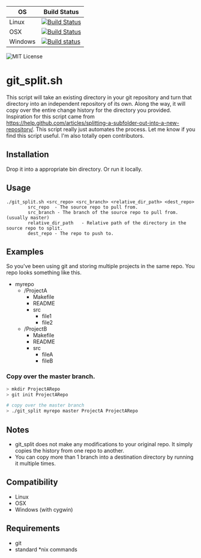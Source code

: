 OS    | Build Status
------|-----------
Linux | [![Build Status](https://travis-ci.org/vangorra/git_split.svg?branch=master)](https://travis-ci.org/vangorra/git_split)
OSX   | [![Build Status](https://travis-ci.org/vangorra/git_split.svg?branch=master)](https://travis-ci.org/vangorra/git_split)
Windows | [![Build status](https://ci.appveyor.com/api/projects/status/0yt4c98hjpw02i61?svg=true)](https://ci.appveyor.com/project/vangorra/git-split)

![MIT License](https://img.shields.io/badge/license-MIT-blue.svg)

# git_split.sh

This script will take an existing directory in your git repository and turn that directory into an independent repository of its own. Along the way, it will copy over the entire change history for the directory you provided.
Inspiration for this script came from https://help.github.com/articles/splitting-a-subfolder-out-into-a-new-repository/. This script really just automates the process. Let me know if you find this script useful. I'm also totally open contributors.

## Installation
Drop it into a appropriate bin directory. Or run it locally.

## Usage
```
./git_split.sh <src_repo> <src_branch> <relative_dir_path> <dest_repo>
        src_repo  - The source repo to pull from.
        src_branch - The branch of the source repo to pull from. (usually master)
        relative_dir_path   - Relative path of the directory in the source repo to split.
        dest_repo - The repo to push to.
```

## Examples
So you've been using git and storing multiple projects in the same repo. You repo looks something like this.
* myrepo
  * /ProjectA
    * Makefile
    * README
    * src
      * file1
      * file2
  * /ProjectB
    * Makefile
    * README
    * src
      * fileA
      * fileB

### Copy over the master branch.
``` sh
> mkdir ProjectARepo
> git init ProjectARepo

# copy over the master branch
> ./git_split myrepo master ProjectA ProjectARepo
```

## Notes
* git_split does not make any modifications to your original repo. It simply copies the history from one repo to another.
* You can copy more than 1 branch into a destination directory by running it multiple times.

## Compatibility
* Linux
* OSX
* Windows (with cygwin)

## Requirements
* git
* standard *nix commands

